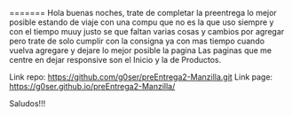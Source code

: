 

=======
Hola buenas noches, trate de completar la preentrega lo mejor posible estando de viaje con una compu que no es la que uso siempre y con el tiempo muuy justo 
se que faltan varias cosas y cambios por agregar pero trate de solo cumplir con la consigna
ya con mas tiempo cuando vuelva agregare y dejare lo mejor posible la pagina
Las paginas que me centre en dejar responsive son el Inicio y la de Productos.

Link repo: https://github.com/g0ser/preEntrega2-Manzilla.git
Link page: https://g0ser.github.io/preEntrega2-Manzilla/

Saludos!!!

